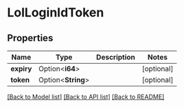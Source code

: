 # LolLoginIdToken

## Properties

Name | Type | Description | Notes
------------ | ------------- | ------------- | -------------
**expiry** | Option<**i64**> |  | [optional]
**token** | Option<**String**> |  | [optional]

[[Back to Model list]](../README.md#documentation-for-models) [[Back to API list]](../README.md#documentation-for-api-endpoints) [[Back to README]](../README.md)


